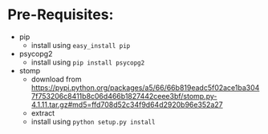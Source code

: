 # Pre-Requisites:
+ pip
    - install using ```easy_install pip```
+ psycopg2
    - install using ```pip install psycopg2```
+ stomp
    - download from https://pypi.python.org/packages/a5/66/66b819eadc5f02ace1ba3047f753206c8411b8c06d466b1827442ceee3bf/stomp.py-4.1.11.tar.gz#md5=ffd708d52c34f9d64d2920b96e352a27
    - extract
    - install using ```python setup.py install```